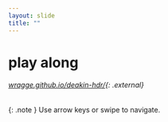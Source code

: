 ```yaml
---
layout: slide
title: ""
---
```


# play along

###### [wragge.github.io/deakin-hdr/](http://wragge.github.io/deakin-hdr/){: .external}


{: .note }
Use arrow keys or swipe to navigate.  
